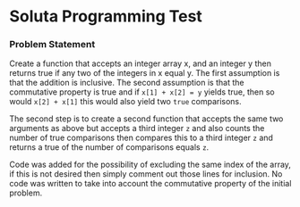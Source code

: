 # Soluta Programming Test

### Problem Statement

Create a function that accepts an integer array x, and an integer y then returns true if any two of the integers in x equal y. The first assumption is that the addition is inclusive. The second assumption is that the commutative property is true and if ```x[1] + x[2] = y```
 yields true, then so would ```x[2] + x[1]``` this would also yield two ```true``` comparisons. 

The second step is to create a second function that accepts the same two arguments as above but accepts a third integer ```z``` and also counts the number of true comparisons then compares this to a third integer ```z``` and returns a true of the number of comparisons equals ```z```. 

Code was added for the possibility of excluding the same index of the array, if this is not desired then simply comment out those lines for inclusion. No code was written to take into account the commutative property of the initial problem.  